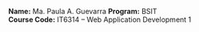 **Name:** Ma. Paula A. Guevarra
                                           **Program:** BSIT  
**Course Code:** IT6314 – Web Application Development 1
